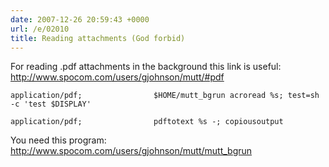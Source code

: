 ```yaml
---
date: 2007-12-26 20:59:43 +0000
url: /e/02010
title: Reading attachments (God forbid)
---
```


For reading .pdf attachments in the background this link is useful:
http://www.spocom.com/users/gjohnson/mutt/#pdf

	application/pdf;                $HOME/mutt_bgrun acroread %s; test=sh -c 'test $DISPLAY'

	application/pdf;                pdftotext %s -; copiousoutput
You need this program:
http://www.spocom.com/users/gjohnson/mutt/mutt_bgrun
